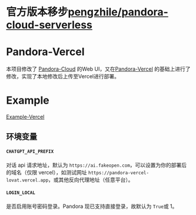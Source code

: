 # 官方版本移步[pengzhile/pandora-cloud-serverless](https://github.com/pengzhile/pandora-cloud-serverless)

# Pandora-Vercel
本项目修改了 [Pandora-Cloud](https://github.com/pengzhile/pandora-cloud) 的Web UI，又在[Pandora-Vercel](https://github.com/chrysoljq/pandora-vercel) 的基础上进行了修改，实现了本地修改后上传至Vercel进行部署。

# Example
[Example-Vercel](https://chat1.zhile.io)


## **环境变量**
#### `CHATGPT_API_PREFIX`  
对话 api 请求地址，默认为 `https://ai.fakeopen.com`，可以设置为你的部署后的域名（仅限 vercel），如测试网址 `https://pandora-vercel-lovat.vercel.app`，或其他反向代理地址（任意平台）。

#### `LOGIN_LOCAL`  
是否启用账号密码登录。Pandora 现已支持直接登录，故默认为 `True`或 1。
